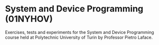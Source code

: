# System and Device Programming (01NYHOV)
Exercises, tests and experiments for the System and Device Programming course held at Polytechnic University of Turin by Professor Pietro Laface.
